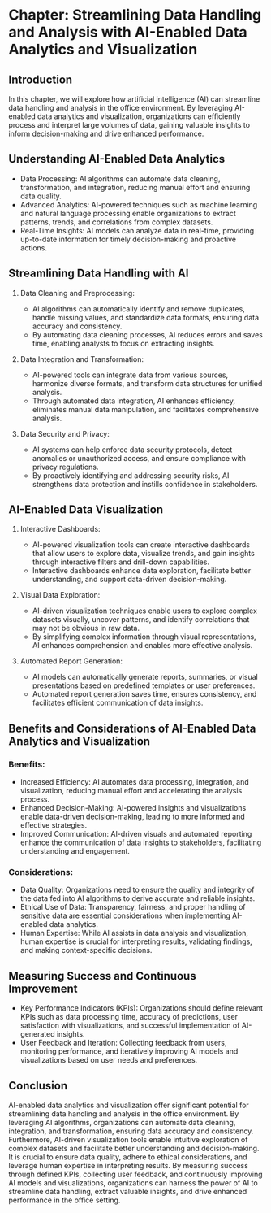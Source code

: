 Chapter: Streamlining Data Handling and Analysis with AI-Enabled Data Analytics and Visualization
=================================================================================================

Introduction
------------

In this chapter, we will explore how artificial intelligence (AI) can streamline data handling and analysis in the office environment. By leveraging AI-enabled data analytics and visualization, organizations can efficiently process and interpret large volumes of data, gaining valuable insights to inform decision-making and drive enhanced performance.

Understanding AI-Enabled Data Analytics
---------------------------------------

* Data Processing: AI algorithms can automate data cleaning, transformation, and integration, reducing manual effort and ensuring data quality.
* Advanced Analytics: AI-powered techniques such as machine learning and natural language processing enable organizations to extract patterns, trends, and correlations from complex datasets.
* Real-Time Insights: AI models can analyze data in real-time, providing up-to-date information for timely decision-making and proactive actions.

Streamlining Data Handling with AI
----------------------------------

1. Data Cleaning and Preprocessing:

   * AI algorithms can automatically identify and remove duplicates, handle missing values, and standardize data formats, ensuring data accuracy and consistency.
   * By automating data cleaning processes, AI reduces errors and saves time, enabling analysts to focus on extracting insights.
2. Data Integration and Transformation:

   * AI-powered tools can integrate data from various sources, harmonize diverse formats, and transform data structures for unified analysis.
   * Through automated data integration, AI enhances efficiency, eliminates manual data manipulation, and facilitates comprehensive analysis.
3. Data Security and Privacy:

   * AI systems can help enforce data security protocols, detect anomalies or unauthorized access, and ensure compliance with privacy regulations.
   * By proactively identifying and addressing security risks, AI strengthens data protection and instills confidence in stakeholders.

AI-Enabled Data Visualization
-----------------------------

1. Interactive Dashboards:

   * AI-powered visualization tools can create interactive dashboards that allow users to explore data, visualize trends, and gain insights through interactive filters and drill-down capabilities.
   * Interactive dashboards enhance data exploration, facilitate better understanding, and support data-driven decision-making.
2. Visual Data Exploration:

   * AI-driven visualization techniques enable users to explore complex datasets visually, uncover patterns, and identify correlations that may not be obvious in raw data.
   * By simplifying complex information through visual representations, AI enhances comprehension and enables more effective analysis.
3. Automated Report Generation:

   * AI models can automatically generate reports, summaries, or visual presentations based on predefined templates or user preferences.
   * Automated report generation saves time, ensures consistency, and facilitates efficient communication of data insights.

Benefits and Considerations of AI-Enabled Data Analytics and Visualization
--------------------------------------------------------------------------

### Benefits:

* Increased Efficiency: AI automates data processing, integration, and visualization, reducing manual effort and accelerating the analysis process.
* Enhanced Decision-Making: AI-powered insights and visualizations enable data-driven decision-making, leading to more informed and effective strategies.
* Improved Communication: AI-driven visuals and automated reporting enhance the communication of data insights to stakeholders, facilitating understanding and engagement.

### Considerations:

* Data Quality: Organizations need to ensure the quality and integrity of the data fed into AI algorithms to derive accurate and reliable insights.
* Ethical Use of Data: Transparency, fairness, and proper handling of sensitive data are essential considerations when implementing AI-enabled data analytics.
* Human Expertise: While AI assists in data analysis and visualization, human expertise is crucial for interpreting results, validating findings, and making context-specific decisions.

Measuring Success and Continuous Improvement
--------------------------------------------

* Key Performance Indicators (KPIs): Organizations should define relevant KPIs such as data processing time, accuracy of predictions, user satisfaction with visualizations, and successful implementation of AI-generated insights.
* User Feedback and Iteration: Collecting feedback from users, monitoring performance, and iteratively improving AI models and visualizations based on user needs and preferences.

Conclusion
----------

AI-enabled data analytics and visualization offer significant potential for streamlining data handling and analysis in the office environment. By leveraging AI algorithms, organizations can automate data cleaning, integration, and transformation, ensuring data accuracy and consistency. Furthermore, AI-driven visualization tools enable intuitive exploration of complex datasets and facilitate better understanding and decision-making. It is crucial to ensure data quality, adhere to ethical considerations, and leverage human expertise in interpreting results. By measuring success through defined KPIs, collecting user feedback, and continuously improving AI models and visualizations, organizations can harness the power of AI to streamline data handling, extract valuable insights, and drive enhanced performance in the office setting.
